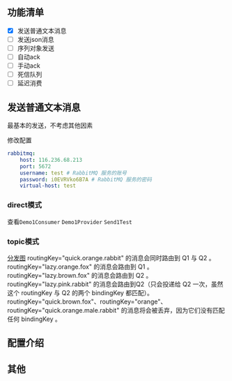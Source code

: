 ## 功能清单
- [x] 发送普通文本消息
- [ ] 发送json消息
- [ ] 序列对象发送
- [ ] 自动ack
- [ ] 手动ack
- [ ] 死信队列
- [ ] 延迟消费

## 发送普通文本消息

最基本的发送，不考虑其他因素


修改配置
```yaml
rabbitmq:
    host: 116.236.68.213
    port: 5672
    username: test # RabbitMQ 服务的账号
    password: i0EVRVko6B7A # RabbitMQ 服务的密码
    virtual-host: test
```

### direct模式

查看`Demo1Consumer` `Demo1Provider` `Send1Test`

### topic模式
[分发图](./doc/topic-img.png)
routingKey="quick.orange.rabbit" 的消息会同时路由到 Q1 与 Q2 。  
routingKey="lazy.orange.fox" 的消息会路由到 Q1 。  
routingKey="lazy.brown.fox" 的消息会路由到 Q2 。  
routingKey="lazy.pink.rabbit" 的消息会路由到Q2（只会投递给 Q2 一次，虽然这个 routingKey 与 Q2 的两个 bindingKey 都匹配）。  
routingKey="quick.brown.fox"、routingKey="orange"、routingKey="quick.orange.male.rabbit" 的消息将会被丢弃，因为它们没有匹配任何 bindingKey 。  

## 配置介绍



## 其他





